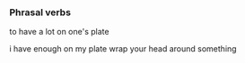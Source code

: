 ### Phrasal verbs

to have a lot on one's plate

i have enough on my plate
wrap your head around something



